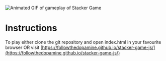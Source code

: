 ![Animated GIF of gameplay of Stacker Game](https://media.githubusercontent.com/media/followthedopamine/stacker-game-js/main/docs/StackerGameplay.gif)

# Instructions

To play either clone the git repository and open index.html in your favourite browser OR visit [https://followthedopamine.github.io/stacker-game-js/](https://followthedopamine.github.io/stacker-game-js/)
